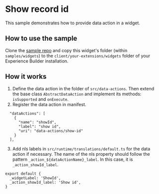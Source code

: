 # Show record id

This sample demonstrates how to provide data action in a widget.

## How to use the sample
Clone the [sample repo](https://github.com/esri/arcgis-experience-builder-sdk-resources) and copy this widget's folder (within `samples/widgets`) to the `client/your-extensions/widgets` folder of your Experience Builder installation.

## How it works
1. Define the data action in the folder of `src/data-actions`. Then extend the base class `AbstractDataAction` and implement its methods: `isSupported` and `onExecute`.
2. Register the data action in manifest.
```
  "dataActions": [
    {
      "name": "showId",
      "label": "show id",
      "uri": "data-actions/show-id"
    }
  ],
```
3. Add nls labels in `src/runtime/translations/default.ts` for the data action if necessary. The name of the nls property should follow the pattern `_action_${dataActionName}_label`. In this case, it is `_action_showId_label`.
```
export default {
  _widgetLabel: 'ShowId',
  _action_showId_label: 'Show id',
}
```